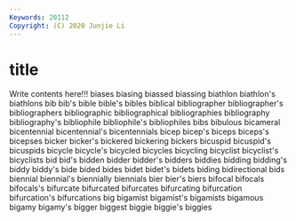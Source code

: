 ```yaml
---
Keywords: 20112
Copyright: (C) 2020 Junjie Li
---
```


# title

Write contents here!!!
biases 
biasing 
biassed 
biassing 
biathlon 
biathlon's 
biathlons 
bib 
bib's 
bible
bible's 
bibles 
biblical 
bibliographer 
bibliographer's 
bibliographers 
bibliographic 
bibliographical 
bibliographies 
bibliography
bibliography's 
bibliophile 
bibliophile's 
bibliophiles 
bibs 
bibulous 
bicameral 
bicentennial 
bicentennial's 
bicentennials
bicep 
bicep's 
biceps 
biceps's 
bicepses 
bicker 
bicker's 
bickered 
bickering 
bickers
bicuspid 
bicuspid's 
bicuspids 
bicycle 
bicycle's 
bicycled 
bicycles 
bicycling 
bicyclist 
bicyclist's
bicyclists 
bid 
bid's 
bidden 
bidder 
bidder's 
bidders 
biddies 
bidding 
bidding's
biddy 
biddy's 
bide 
bided 
bides 
bidet 
bidet's 
bidets 
biding 
bidirectional
bids 
biennial 
biennial's 
biennially 
biennials 
bier 
bier's 
biers 
bifocal 
bifocals
bifocals's 
bifurcate 
bifurcated 
bifurcates 
bifurcating 
bifurcation 
bifurcation's 
bifurcations 
big 
bigamist
bigamist's 
bigamists 
bigamous 
bigamy 
bigamy's 
bigger 
biggest 
biggie 
biggie's 
biggies
